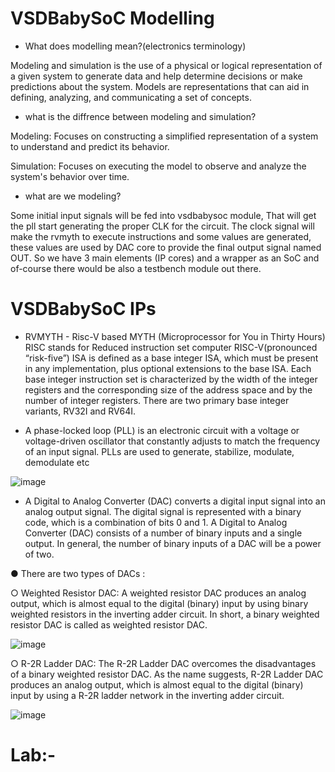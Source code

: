 # VSDBabySoC Modelling

- What does modelling mean?(electronics terminology)

Modeling and simulation is the use of a physical or logical representation of a given system to generate
data and help determine decisions or make predictions about the system.
Models are representations that can aid in defining, analyzing, and communicating a set of concepts.

- what is the diffrence between modeling and simulation?

Modeling: Focuses on constructing a simplified representation of a system to understand and predict its behavior.

Simulation: Focuses on executing the model to observe and analyze the system's behavior over time.

- what are we modeling?

Some initial input signals will be fed into vsdbabysoc module, That will get the pll start generating the proper CLK for the circuit. The clock signal will make the rvmyth to execute instructions and some
values are generated, these values are used by DAC core to provide the final output signal named OUT. So we have 3 main elements (IP cores) and a wrapper as an SoC and of-course there would be also a testbench module out there.

#  VSDBabySoC IPs

- RVMYTH - Risc-V based MYTH (Microprocessor for You in Thirty Hours)
RISC stands for Reduced instruction set computer
RISC-V(pronounced “risk-five”) ISA is defined as a base integer ISA, which must
be present in any implementation, plus optional extensions to the base ISA.
Each base integer instruction set is characterized by the width of the integer
registers and the corresponding size of the address space and by the number of
integer registers. There are two primary base integer variants, RV32I and RV64I.

- A phase-locked loop (PLL) is an electronic circuit with a voltage or voltage-driven oscillator that constantly
adjusts to match the frequency of an input signal.
PLLs are used to generate, stabilize, modulate, demodulate etc

![image](https://github.com/user-attachments/assets/a8e77849-ae7f-4dcf-be8b-e099d153a059)

- A Digital to Analog Converter (DAC) converts a digital input signal into an analog
output signal.
The digital signal is represented with a binary code, which is a combination of bits
0 and 1. A Digital to Analog Converter (DAC) consists of a number of binary inputs
and a single output. In general, the number of binary inputs of a DAC will be a power of two.

● There are two types of DACs :

○ Weighted Resistor DAC: A weighted resistor DAC produces an analog output, which is almost equal to the
digital (binary) input by using binary weighted resistors in the inverting adder
circuit. In short, a binary weighted resistor DAC is called as weighted resistor
DAC.

![image](https://github.com/user-attachments/assets/2028ce41-497c-4514-b95a-c5f74683e2b5)

○ R-2R Ladder DAC: The R-2R Ladder DAC overcomes the disadvantages of a binary weighted
resistor DAC. As the name suggests, R-2R Ladder DAC produces an analog
output, which is almost equal to the digital (binary) input by using a R-2R ladder
network in the inverting adder circuit.

![image](https://github.com/user-attachments/assets/b9bae67f-660d-48ce-931a-cb71742ba60c)

# Lab:-

